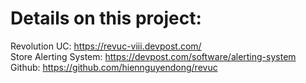<h1> Details on this project: </h1>

Revolution UC: https://revuc-viii.devpost.com/
<br>
Store Alerting System: https://devpost.com/software/alerting-system
<br>
Github: https://github.com/hiennguyendong/revuc

